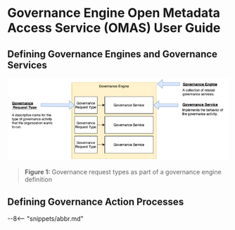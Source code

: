 <!-- SPDX-License-Identifier: CC-BY-4.0 -->
<!-- Copyright Contributors to the ODPi Egeria project. -->


# Governance Engine Open Metadata Access Service (OMAS) User Guide

## Defining Governance Engines and Governance Services


![Figure 1](../governance-request-type.png)
> **Figure 1:** Governance request types as part of a governance engine definition


## Defining Governance Action Processes

--8<-- "snippets/abbr.md"

